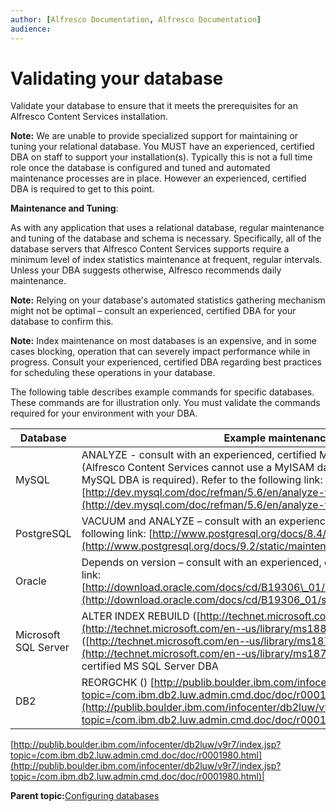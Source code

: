 ```yaml
---
author: [Alfresco Documentation, Alfresco Documentation]
audience: 
---
```


# Validating your database

Validate your database to ensure that it meets the prerequisites for an Alfresco Content Services installation.

**Note:** We are unable to provide specialized support for maintaining or tuning your relational database. You MUST have an experienced, certified DBA on staff to support your installation\(s\). Typically this is not a full time role once the database is configured and tuned and automated maintenance processes are in place. However an experienced, certified DBA is required to get to this point.

**Maintenance and Tuning**:

As with any application that uses a relational database, regular maintenance and tuning of the database and schema is necessary. Specifically, all of the database servers that Alfresco Content Services supports require a minimum level of index statistics maintenance at frequent, regular intervals. Unless your DBA suggests otherwise, Alfresco recommends daily maintenance.

**Note:** Relying on your database's automated statistics gathering mechanism might not be optimal – consult an experienced, certified DBA for your database to confirm this.

**Note:** Index maintenance on most databases is an expensive, and in some cases blocking, operation that can severely impact performance while in progress. Consult your experienced, certified DBA regarding best practices for scheduling these operations in your database.

The following table describes example commands for specific databases. These commands are for illustration only. You must validate the commands required for your environment with your DBA.

|Database|Example maintenance commands|
|--------|----------------------------|
|MySQL|ANALYZE - consult with an experienced, certified MySQL DBA who has InnoDB experience \(Alfresco Content Services cannot use a MyISAM database and hence an InnoDB-experienced MySQL DBA is required\). Refer to the following link: [http://dev.mysql.com/doc/refman/5.6/en/analyze-table.html](http://dev.mysql.com/doc/refman/5.6/en/analyze-table.html).|
|PostgreSQL|VACUUM and ANALYZE – consult with an experienced, certified PostgreSQL DBA. Refer to the following link: [http://www.postgresql.org/docs/8.4/static/maintenance.html](http://www.postgresql.org/docs/9.2/static/maintenance.html).|
|Oracle|Depends on version – consult with an experienced, certified Oracle DBA. Refer to the following link: [http://download.oracle.com/docs/cd/B19306\_01/server.102/b14211/stats.htm\#PFGRF003](http://download.oracle.com/docs/cd/B19306_01/server.102/b14211/stats.htm#PFGRF003).|
|Microsoft SQL Server|ALTER INDEX REBUILD \([http://technet.microsoft.com/en-­‐us/library/ms188388.aspx](http://technet.microsoft.com/en-­‐us/library/ms188388.aspx)\), UPDATE STATISTICS \([http://technet.microsoft.com/en-­‐us/library/ms187348.aspx](http://technet.microsoft.com/en-­‐us/library/ms187348.aspx)\) – consult with an experienced, certified MS SQL Server DBA|
|DB2|REORGCHK \(\) [http://publib.boulder.ibm.com/infocenter/db2luw/v9r7/index.jsp?topic=/com.ibm.db2.luw.admin.cmd.doc/doc/r0001971.html](http://publib.boulder.ibm.com/infocenter/db2luw/v9r7/index.jsp?topic=/com.ibm.db2.luw.admin.cmd.doc/doc/r0001971.html)RUNSTATS \(\)

[http://publib.boulder.ibm.com/infocenter/db2luw/v9r7/index.jsp?topic=/com.ibm.db2.luw.admin.cmd.doc/doc/r0001980.html](http://publib.boulder.ibm.com/infocenter/db2luw/v9r7/index.jsp?topic=/com.ibm.db2.luw.admin.cmd.doc/doc/r0001980.html)|

**Parent topic:**[Configuring databases](../concepts/intro-db-setup.md)

